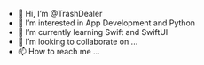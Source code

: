 - 👋 Hi, I’m @TrashDealer
- 👀 I’m interested in App Development and Python
- 🌱 I’m currently learning Swift and SwiftUI
- 💞️ I’m looking to collaborate on ...
- 📫 How to reach me ...

<!---
TrashDealer/TrashDealer is a ✨ special ✨ repository because its `README.md` (this file) appears on your GitHub profile.
You can click the Preview link to take a look at your changes.
--->
